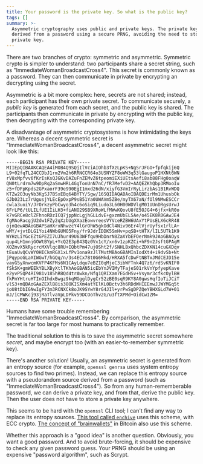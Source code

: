 ```yaml
---
title: Your password is the private key. So what is the public key?
tags: []
summary: >-
  Asymmetric cryptography uses public and private keys. The private key can be
  derived from a password using a secure PRNG, avoiding the need to store the
  private key.
---
```


There are two branches of crypto: symmetric and asymmetric. Symmetric crypto is simpler to understand: two participants share a secret string, such as "ImmediateWomanBroadcastCross4". This secret is commonly known as a password. They can then communicate in private by encrypting an decrypting using the secret.

Asymmetric is a bit more complex: here, secrets are not shared; instead, each participant has their own private secret. To communicate securely, a _public key_ is generated from each secret, and the public key is shared. The participants then communicate in private by encrypting with the public key, then decrypting with the corresponding private key.

A disadvantage of asymmetric cryptosystems is how intimidating the keys are. Whereas a decent symmetric secret is "ImmediateWomanBroadcastCross4", a decent asymmetric secret might look like this:

```
-----BEGIN RSA PRIVATE KEY-----
MIIEpQIBAAKCAQEA4iMOB4Q9SQjIlVciAIOhb3fXzLpKS+NgSrJFGO+fpfqkij6Q
L9+02fqTL24CCDbJ1rm2Vm2h6RRNCCR64o3USNYZF8oWW3q53lGaugoP1HXNt6WN
rV8xMpfvv6fKrIsKsQJGKvDAZuFnZEMvZ6tpeomiEXiUEtsAefi8ab88FHg0oaqW
QN0tLrdrm7w9DpRq2aSmwHRL4GgTonUnN7nC/fR7MefvD2+AAQEZKhQbp3RMooIu
z5+fDFpKpds2GPxaorF39e990EgI1mxd26dN/xiyfG3VmIrRyLirzbAs1B1RvWDQ
KTZw2O3uyNb3KgSJ7BSxEBq64BYTY/Sgw/16SQIDAQABAoIBAQDEirMm1UhusbOk
GJb023Lz7rUgusjYLEcEpOxpP9sB51Ya0UWAVm5ZBe/myTX67aN/fOl9NMwESCCr
cwla3uoiY/JrOrkzyPbCwyo3h4c6oSiq9Liudo3L60H00WDVlgM01UUnDRgsUrwJ
6FrLP6/tULILfUE1IiLH3+fiANO29SB9XRoWLfMWwKQovU8fE5OJG4+6jfx+kR0o
k7vGRCe8clZFhnoRDzICQ7jppNcLgjhGLLdvE+gxzmUbEL5Ae/o45EK8R0GAwJE4
fgMAoRacgjU2dw1FZy2qXzbUgXXazEowvreesVYVceRZBW6UAxYtPUsELX6cRR48
ojnQewABAoGBAPSaHXrxNhwzcY4lGrOhW5gkOdCl4Niv96Er4lVjrUyfsx1rlLA+
wMY/+jvtDLG1Yoi4NWbGUMO5Fny/fr9JdrIDDK5SmHv+pqSB+tHTX/lIL5UTk1K9
WYHzLiYGcEZtGPEZI7UJhur49U63WFfqu9HbDnrN8ZaXYbEFOerNmk9JAoGBAOys
qup4LH1mnjGOWtBYpL+YcQ2E3pB43Qz0Vx1cY/xn6v1zpKZCi+hF9n2JsftGPAgM
XOZmvX5kRycrcMXVlqc8RU+IQbtPm47ujOSht2f/SNHLBxQhbcZDXKN14cuGXDqv
tEuaUvQCvWY0HICkmRGX1xLfPv1ona9zJlTMutMBAoGBAMInIodXt4+i9dvSb+Nt
jPqypoGLaXIWGwT/hGQq/n/3s4ECx78t0G6Mkd/HRXA5fcDwFtNBTxJMdCEJD15e
vayG5yXnwcmKVFP4KFMs6N1CAyLdqu7eBZI0qMjeC3ibWFTnk4Q7z6/rdSvKNIF0
fSkSK+gmWEEkYBLXByXtlTKhAoGBAN5icEbYnJVIMyTFajeS01rkVnYpfyepKave
e2yvP5QP4RI981v185hRBQd4trAwkn/Nfg1QRIXam7EGdHSv+Vsymr3cfkcOylBH
fkPmYHtruHTInOIhdxBwgz9kqMGgglDygCr52zBE0sqR9KY8A0gwsHqfIoTiJCiT
vlS3+mQBAoGAaZEXlB8is38OKISXm4atYElKL0Bctv3h6RDdWHIEEmwJJWYMGq5t
joU8tDbIGNwIgFY3m3RCNXCk8oJK9SYwY8rG4JIl+yrPwSgDPZQeYBHXGLd7W+01
mJ/iCMWKcj93jRaTlvaVpLDPkv59DCOoThv2G/u3ftXPMd+OidCwIZM=
-----END RSA PRIVATE KEY-----
```

Humans have some trouble remembering "ImmediateWomanBroadcastCross4". By comparison, the asymmetric secret is far too large for most humans to practically remember.

The traditional solution to this is to save the asymmetric secret somewhere _secret_, and maybe encrypt too (with an easier-to-remember symmetric key).

There's another solution! Usually, an asymmetric secret is generated from an entropy source (for example, `openssl genrsa` uses system entropy sources to find two primes). Instead, we can replace this entropy source with a pseudorandom source derived from a password (such as "ImmediateWomanBroadcastCross4"). So from any human-rememberable password, we can derive a private key, and from that, derive the public key. Then the user does not have to store a private key anywhere.

This seems to be hard with the `openssl` CLI tool; I can't find any way to replace its entropy sources. [This tool called `enchive`](https://github.com/skeeto/enchive) uses this scheme, with ECC crypto. [The concept of "brainwallets"](https://en.bitcoin.it/wiki/Brainwallet) in Bitcoin also use this scheme.

Whether this approach is a "good idea" is another question. Obviously, you want a good password. And to avoid brute-forcing, it should be expensive to check any given password guess. Your PRNG should be using an expensive "password algorithm", such as Scrypt.
